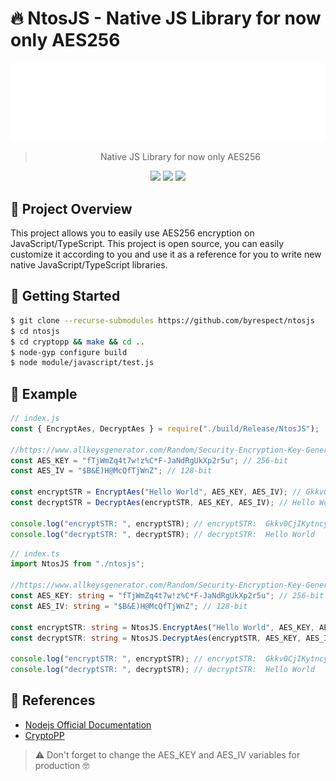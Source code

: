 # 🔥 NtosJS - Native JS Library for now only AES256

<center>

![](./assets/NtosJS.png)

> Native JS Library for now only AES256

![](https://img.shields.io/github/stars/byRespect/NtosJS)
![](https://img.shields.io/github/forks/byRespect/NtosJS)
![](https://img.shields.io/github/issues/byRespect/NtosJS)
<!-- ![](https://img.shields.io/github/tag/byRespect/NtosJS)
![](https://img.shields.io/github/release/byRespect/NtosJS) -->

</center>

## 📖 Project Overview

This project allows you to easily use AES256 encryption on JavaScript/TypeScript. This project is open source, you can easily customize it according to you and use it as a reference for you to write new native JavaScript/TypeScript libraries.

## 🚀 Getting Started

```bash
$ git clone --recurse-submodules https://github.com/byrespect/ntosjs
$ cd ntosjs
$ cd cryptopp && make && cd ..
$ node-gyp configure build
$ node module/javascript/test.js
```

## 🧪 Example

```javascript
// index.js
const { EncryptAes, DecryptAes } = require("./build/Release/NtosJS");

//https://www.allkeysgenerator.com/Random/Security-Encryption-Key-Generator.aspx
const AES_KEY = "fTjWmZq4t7w!z%C*F-JaNdRgUkXp2r5u"; // 256-bit
const AES_IV = "$B&E)H@McQfTjWnZ"; // 128-bit

const encryptSTR = EncryptAes("Hello World", AES_KEY, AES_IV); // Gkkv0CjIKytncyU=
const decryptSTR = DecryptAes(encryptSTR, AES_KEY, AES_IV); // Hello World

console.log("encryptSTR: ", encryptSTR); // encryptSTR:  Gkkv0CjIKytncyU=
console.log("decryptSTR: ", decryptSTR); // decryptSTR:  Hello World
```

```typescript
// index.ts
import NtosJS from "./ntosjs";

//https://www.allkeysgenerator.com/Random/Security-Encryption-Key-Generator.aspx
const AES_KEY: string = "fTjWmZq4t7w!z%C*F-JaNdRgUkXp2r5u"; // 256-bit
const AES_IV: string = "$B&E)H@McQfTjWnZ"; // 128-bit

const encryptSTR: string = NtosJS.EncryptAes("Hello World", AES_KEY, AES_IV); // Gkkv0CjIKytncyU=
const decryptSTR: string = NtosJS.DecryptAes(encryptSTR, AES_KEY, AES_IV); // Hello World

console.log("encryptSTR: ", encryptSTR); // encryptSTR:  Gkkv0CjIKytncyU=
console.log("decryptSTR: ", decryptSTR); // decryptSTR:  Hello World
```

## 🔎 References

- [Nodejs Official Documentation](https://nodejs.org/api/addons.html)
- [CryptoPP](https://github.com/weidai11/cryptopp)

> ⚠️ Don't forget to change the AES_KEY and AES_IV variables for production 🤓
